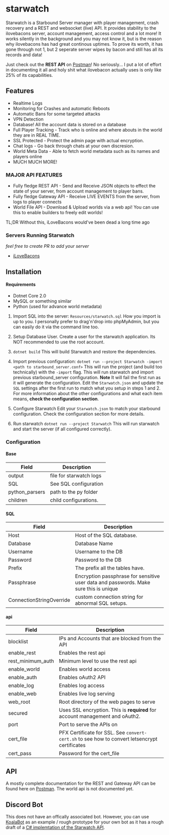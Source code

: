 
# starwatch
Starwatch is a Starbound Server manager with player management, crash recovery and a REST and websocket (live) API. 
It provides stability to the ilovebacons server, account management, access control and a lot more! It works silently in the background and you may not know it, but is the reason why ilovebacons has had great continous uptimes.
To prove its worth, it has gone through not 1, but 2 seperate server wipes by bacon and still has all its records and data!

Just check out the **REST API** on [Postman](https://documenter.getpostman.com/view/5336131/SWT8hzsk?version=latest)! No seriously... I put a lot of effort in documenting it all and holy shit what ilovebacon actually uses is only like 25% of its capabilities.

## Features
* Realtime Logs
* Monitoring for Crashes and automatic Reboots
* Automatic Bans for some targeted attacks
* VPN Detection
* Database! All the account data is stored on a database
* Full Player Tracking - Track who is online and where abouts in the world they are in REAL TIME.
* SSL Protected - Protect the admin page with actual encryption.
* Chat logs - Go back through chats at your own discresion.
* World Meta Data - Able to fetch world metadata such as its names and players online
* MUCH MUCH MORE!

### MAJOR API FEATURES
* Fully fledge REST API - Send and Receive JSON objects to effect the state of your server, from account management to player bans.
* Fully fledge Gateway API - Receive LIVE EVENTS from the server, from logs to player connects
* World File API - Download & Upload worlds via a web api! You can use this to enable builders to freely edit worlds!

TL;DR 
Without this, iLoveBacons would've been dead a long time ago

###  Servers Running Starwatch
_feel free to create PR to add your server_
* [iLoveBacons](https://ilovebacons.com)

## Installation
#### Requirements
* Dotnet Core 2.0
* MySQL or something similar
* Python (used for advance world metadata)

1. Import SQL into the server: `Resources/starwatch.sql`
How you import is up to you. I personally prefer to drag'n'drop into phpMyAdmin, but you can easily do it via the command line too.

2. Setup Database User.
Create a user for the starwatch application. Its NOT recommended to use the root account. 

3. `dotnet build` 
This will build Starwatch and restore the dependencies. 

4. Import previous configuration: 
`dotnet run --project Starwatch -import <path to starbound_server.conf>`
This will run the project (and build too technically) with the `-import` flag. This will run starwatch and import previous starbound_server configuration.
**Note**
It will fail the first run as it will generate the configuration. Edit the `Starwatch.json` and update the `SQL` settings after the first run to match what you setup in steps 1 and 2. For more information about the other configurations and what each item means, **check the configuration section**.

5. Configure Starwatch
Edit your `Starwatch.json` to match your starbound configuration.  Check the configuration section for more details.

6. Run starwatch
`dotnet run --project Starwatch`
This will run starwatch and start the server (if all configured correctly).

### Configuration
#### Base
| Field | Description |
|-------|-------------|
| output | file for starwatch logs |
| SQL | See SQL configuration |
| python_parsers | path to the py folder |
| children | child configurations. |

#### SQL
| Field | Description |
|-------|-------------|
| Host | Host of the SQL database.|
| Database | Database Name |
| Username | Username to the DB |
| Password | Password to the DB |
| Prefix | The prefix all the tables have. |
| Passphrase | Encryption passphrase for sensitive user data and passwords. Make sure this is unique |
|ConnectionStringOverride | custom connection string for abnormal SQL setups. |

#### api
| Field | Description |
|-------|-------------|
| blocklist | IPs and Accounts that are blocked from the API |
| enable_rest | Enables the rest api |
| rest_minimum_auth | Minimum level to use the rest api |
| enable_world | Enables world access|
| enable_auth | Enables oAuth2 API |
| enable_log | Enables log access |
| enable_web | Enables live log serving |
| web_root | Root directory of the web pages to serve |
| secured | Uses SSL encryption. This is **required** for account management and oAuth2. |
| port | Port to serve the APIs on |
| cert_file | PFX Certificate for SSL. See `convert-cert.sh` to see how to convert letsencrypt certificates |
| cert_pass | Password for the cert_file |


## API
A mostly complete documentation for the REST and Gateway API can be found here on [Postman](https://documenter.getpostman.com/view/5336131/SWT8hzsk?version=latest).
The world api is not documented yet.

## Discord Bot
This does not have an offically associated bot. However, you can use [KoalaBot](https://github.com/Lachee/koala-bot) as an example / rough prototype for your own bot as it has a rough draft of a [C# implemtation of the Starwatch API](https://github.com/Lachee/koala-bot/blob/master/KoalaBot/Starwatch/StarwatchClient.cs#L16).
